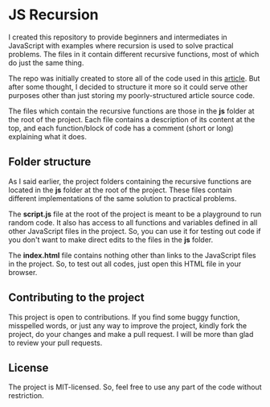 # JS Recursion

I created this repository to provide beginners and intermediates in JavaScript with examples where recursion is used to solve practical problems. The files in it contain different recursive functions, most of which do just the same thing.

The repo was initially created to store all of the code used in this [article][JS Recursion Article]. But after some thought, I decided to structure it more so it could serve other purposes other than just storing my poorly-structured article source code.

The files which contain the recursive functions are those in the **js** folder at the root of the project. Each file contains a description of its content at the top, and each function/block of code has a comment (short or long) explaining what it does.


## Folder structure

As I said earlier, the project folders containing the recursive functions are located in the **js** folder at the root of the project. These files contain different implementations of the same solution to practical problems.

The **script.js** file at the root of the project is meant to be a playground to run random code. It also has access to all functions and variables defined in all other JavaScript files in the project. So, you can use it for testing out code if you don't want to make direct edits to the files in the **js** folder.

The **index.html** file contains nothing other than links to the JavaScript files in the project. So, to test out all codes, just open this HTML file in your browser.


## Contributing to the project

This project is open to contributions. If you find some buggy function, misspelled words, or just any way to improve the project, kindly fork the project, do your changes and make a pull request. I will be more than glad to review your pull requests.


## License

The project is MIT-licensed. So, feel free to use any part of the code without restriction.



[JS Recursion Article]: https://github.com